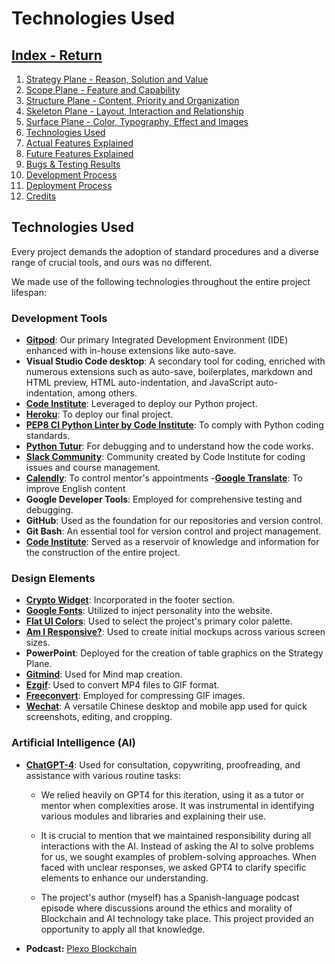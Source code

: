 # Technologies Used

## [Index - Return](https://github.com/plexoio/tenam/blob/main/README.md)

1. [Strategy Plane - Reason, Solution and Value](https://github.com/plexoio/tenam/blob/main/documentation/assets/readme/strategy.md)
2. [Scope Plane - Feature and Capability](https://github.com/plexoio/tenam/blob/main/documentation/assets/readme/scope.md)
3. [Structure Plane - Content, Priority and Organization](https://github.com/plexoio/tenam/blob/main/documentation/assets/readme/structure.md)
4. [Skeleton Plane - Layout, Interaction and Relationship](https://github.com/plexoio/tenam/blob/main/documentation/assets/readme/skeleton.md)
5. [Surface Plane - Color, Typography, Effect and Images](https://github.com/plexoio/tenam/blob/main/documentation/assets/readme/surface.md)
6. [Technologies Used](https://github.com/plexoio/tenam/blob/main/documentation/assets/readme/technologies.md)
7. [Actual Features Explained](https://github.com/plexoio/tenam/blob/main/documentation/assets/readme/actual_features.md)
8. [Future Features Explained](https://github.com/plexoio/tenam/blob/main/documentation/assets/readme/future_features.md)
9. [Bugs & Testing Results](https://github.com/plexoio/tenam/blob/main/documentation/assets/readme/bugs_testing.md)
10. [Development Process](https://github.com/plexoio/tenam/blob/main/documentation/assets/readme/development.md)
11. [Deployment Process](https://github.com/plexoio/tenam/blob/main/documentation/assets/readme/deployment.md)
12. [Credits](https://github.com/plexoio/tenam/blob/main/documentation/assets/readme/credits.md)

## Technologies Used <a name="technologies"></a>

Every project demands the adoption of standard procedures and a diverse range of crucial tools, and ours was no different.

We made use of the following technologies throughout the entire project lifespan:

### Development Tools
- **[Gitpod](https://gitpod.io/plexoio)**: Our primary Integrated Development Environment (IDE) enhanced with in-house extensions like auto-save.
- **Visual Studio Code desktop**: A secondary tool for coding, enriched with numerous extensions such as auto-save, boilerplates, markdown and HTML preview, HTML auto-indentation, and JavaScript auto-indentation, among others.
- **[Code Institute](https://github.com/Code-Institute-Org/p3-template)**: Leveraged to deploy our Python project.
- **[Heroku](https://heroku.com/)**: To deploy our final project.
- **[PEP8 CI Python Linter by Code Institute](https://pep8ci.herokuapp.com/)**: To comply with Python coding standards.
- **[Python Tutur](https://pythontutor.com/)**: For debugging and to understand how the code works.
- **[Slack Community](https://slack.com/)**: Community created by Code Institute for coding issues and course management.
- **[Calendly](https://calendly.com/)**: To control mentor's appointments
-**[Google Translate](https://translate.google.com/)**: To improve English content
- **Google Developer Tools**: Employed for comprehensive testing and debugging.
- **GitHub**: Used as the foundation for our repositories and version control.
- **Git Bash**: An essential tool for version control and project management.
- **[Code Institute](https://codeinstitute.net/)**: Served as a reservoir of knowledge and information for the construction of the entire project.

### Design Elements
- **[Crypto Widget](https://www.cryptohopper.com/)**: Incorporated in the footer section.
- **[Google Fonts](https://fonts.google.com/)**: Utilized to inject personality into the website.
- **[Flat UI Colors](https://flatuicolors.com/)**: Used to select the project's primary color palette.
- **[Am I Responsive?](https://ui.dev/amiresponsive)**: Used to create initial mockups across various screen sizes.
- **PowerPoint**: Deployed for the creation of table graphics on the Strategy Plane.
- **[Gitmind](https://gitmind.com/)**: Used for Mind map creation.
- **[Ezgif](https://ezgif.com/video-to-gif)**: Used to convert MP4 files to GIF format.
- **[Freeconvert](https://www.freeconvert.com/gif-compressor)**: Employed for compressing GIF images.
- **[Wechat](https://www.wechat.com/)**: A versatile Chinese desktop and mobile app used for quick screenshots, editing, and cropping.

### Artificial Intelligence (AI)

- **[ChatGPT-4](https://chat.openai.com/chat)**: Used for consultation, copywriting, proofreading, and assistance with various routine tasks:

  - We relied heavily on GPT4 for this iteration, using it as a tutor or mentor when complexities arose. It was instrumental in identifying various modules and libraries and explaining their use. 

  - It is crucial to mention that we maintained responsibility during all interactions with the AI. Instead of asking the AI to solve problems for us, we sought examples of problem-solving approaches. When faced with unclear responses, we asked GPT4 to clarify specific elements to enhance our understanding.

  - The project's author (myself) has a Spanish-language podcast episode where discussions around the ethics and morality of Blockchain and AI technology take place. This project provided an opportunity to apply all that knowledge.

- **Podcast:** [Plexo Blockchain](https://podcasters.spotify.com/pod/show/plexoblockchain)
